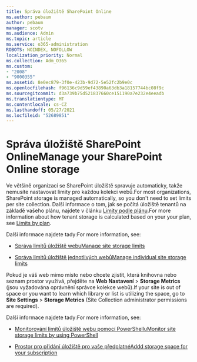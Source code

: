```yaml
---
title: Správa úložiště SharePoint Online
ms.author: pebaum
author: pebaum
manager: scotv
ms.audience: Admin
ms.topic: article
ms.service: o365-administration
ROBOTS: NOINDEX, NOFOLLOW
localization_priority: Normal
ms.collection: Adm_O365
ms.custom:
- "2008"
- "9000355"
ms.assetid: 8e0ec879-3f0e-423b-9d72-5e52fc2b9e0c
ms.openlocfilehash: f96136c9d59ef43890a63db3a18157744bc08f9c
ms.sourcegitcommit: d3a739b75d521837660ce151190a7e232e4eeadb
ms.translationtype: MT
ms.contentlocale: cs-CZ
ms.lasthandoff: 05/27/2021
ms.locfileid: "52689851"
---
```

# <a name="manage-your-sharepoint-online-storage"></a><span data-ttu-id="13ee0-102">Správa úložiště SharePoint Online</span><span class="sxs-lookup"><span data-stu-id="13ee0-102">Manage your SharePoint Online storage</span></span>

<span data-ttu-id="13ee0-103">Ve většině organizací se SharePoint úložiště spravuje automaticky, takže nemusíte nastavovat limity pro každou kolekci webů.</span><span class="sxs-lookup"><span data-stu-id="13ee0-103">For most organizations, SharePoint storage is managed automatically, so you don't need to set limits per site collection.</span></span> <span data-ttu-id="13ee0-104">Další informace o tom, jak se počítá úložiště tenantů na základě vašeho plánu, najdete v článku [Limity podle plánu](/office365/servicedescriptions/sharepoint-online-service-description/sharepoint-online-limits?redirectedfrom=MSDN#limits-by-plan).</span><span class="sxs-lookup"><span data-stu-id="13ee0-104">For more information about how tenant storage is calculated based on your your plan, see [Limits by plan](/office365/servicedescriptions/sharepoint-online-service-description/sharepoint-online-limits?redirectedfrom=MSDN#limits-by-plan).</span></span>

<span data-ttu-id="13ee0-105">Další informace najdete tady:</span><span class="sxs-lookup"><span data-stu-id="13ee0-105">For more information, see:</span></span>

- [<span data-ttu-id="13ee0-106">Správa limitů úložiště webu</span><span class="sxs-lookup"><span data-stu-id="13ee0-106">Manage site storage limits</span></span>](/sharepoint/manage-site-collection-storage-limits)

- [<span data-ttu-id="13ee0-107">Správa limitů úložiště jednotlivých webů</span><span class="sxs-lookup"><span data-stu-id="13ee0-107">Manage individual site storage limits</span></span>](/sharepoint/manage-site-collection-storage-limits#manage-individual-site-storage-limits)

<span data-ttu-id="13ee0-108">Pokud je váš web mimo místo nebo chcete zjistit, která knihovna nebo seznam prostor využívá, přejděte na **Web Nastavení**  >  **Storage Metrics** (jsou vyžadována oprávnění správce kolekce webů).</span><span class="sxs-lookup"><span data-stu-id="13ee0-108">If your site is out of space or you want to learn which library or list is utilizing the space, go to **Site Settings** > **Storage Metrics** (Site Collection administrator permissions are required).</span></span>

<span data-ttu-id="13ee0-109">Další informace najdete tady:</span><span class="sxs-lookup"><span data-stu-id="13ee0-109">For more information, see:</span></span>

- [<span data-ttu-id="13ee0-110">Monitorování limitů úložiště webu pomocí PowerShellu</span><span class="sxs-lookup"><span data-stu-id="13ee0-110">Monitor site storage limits by using PowerShell</span></span>](/sharepoint/manage-site-collection-storage-limits#monitor-site-storage-limits-by-using-powershell)

- [<span data-ttu-id="13ee0-111">Prostor pro přidání úložiště pro vaše předplatné</span><span class="sxs-lookup"><span data-stu-id="13ee0-111">Addd storage space for your subscription</span></span>](/microsoft-365/commerce/add-storage-space) 
  